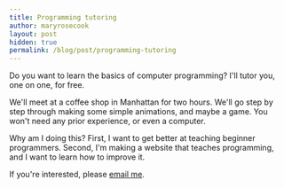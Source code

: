 ```yaml
---
title: Programming tutoring
author: maryrosecook
layout: post
hidden: true
permalink: /blog/post/programming-tutoring
---
```


Do you want to learn the basics of computer programming? I'll tutor you, one on one, for free.

We'll meet at a coffee shop in Manhattan for two hours.  We'll go step by step through making some simple animations, and maybe a game. You won't need any prior experience, or even a computer.

Why am I doing this? First, I want to get better at teaching beginner programmers. Second, I'm making a website that teaches programming, and I want to learn how to improve it.

If you're interested, please <a href="mailto:mary@maryrosecook.com">email me</a>.
